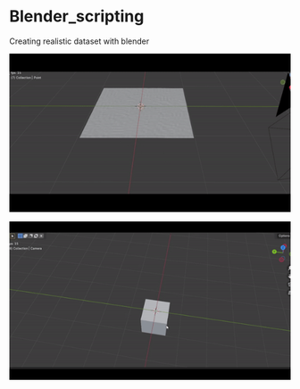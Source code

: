 # Blender_scripting
Creating realistic dataset with blender

![Alt Text](/blender/ball_paper_collision-ezgif.com-video-to-gif-converter.gif)


![Alt Text](blender/paper_cube_collision-ezgif.com-video-to-gif-converter.gif)
